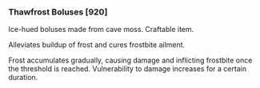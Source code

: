 ### Thawfrost Boluses [920]

Ice-hued boluses made from cave moss. Craftable item.

Alleviates buildup of frost and cures frostbite ailment.

Frost accumulates gradually, causing damage and inflicting frostbite once the threshold is reached. Vulnerability to damage increases for a certain duration.